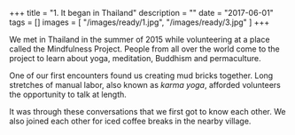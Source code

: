 +++
title = "1. It began in Thailand"
description = ""
date = "2017-06-01"
tags = []
images = [
  "/images/ready/1.jpg",
  "/images/ready/3.jpg"
]
+++

We met in Thailand in the summer of 2015 while volunteering at a place called the Mindfulness Project. People from all over the world come to the project to learn about yoga, meditation, Buddhism and permaculture.

One of our first encounters found us creating mud bricks together. Long stretches of manual labor, also known as *karma yoga*, afforded volunteers the opportunity to talk at length.

It was through these conversations that we first got to know each other. We also joined each other for iced coffee breaks in the nearby village.
